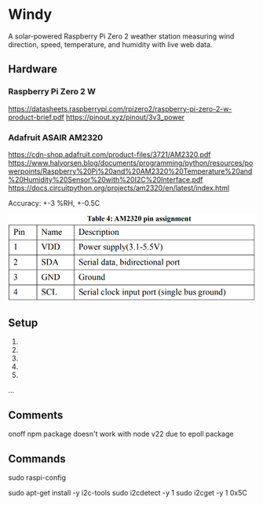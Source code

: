 # Windy
A solar-powered Raspberry Pi Zero 2 weather station measuring wind direction, speed, temperature, and humidity with live web data.

## Hardware
### Raspberry Pi Zero 2 W
https://datasheets.raspberrypi.com/rpizero2/raspberry-pi-zero-2-w-product-brief.pdf
https://pinout.xyz/pinout/3v3_power

### Adafruit ASAIR AM2320
https://cdn-shop.adafruit.com/product-files/3721/AM2320.pdf
https://www.halvorsen.blog/documents/programming/python/resources/powerpoints/Raspberry%20Pi%20and%20AM2320%20Temperature%20and%20Humidity%20Sensor%20with%20I2C%20Interface.pdf
https://docs.circuitpython.org/projects/am2320/en/latest/index.html

Accuracy: +-3 %RH, +-0.5C

![AM2320 Temperature/Humidity Sensor Pinout](/images/image.png)

## Setup
1.
2.
3.
4.
5.
...

## Comments
onoff npm package doesn't work with node v22 due to epoll package


## Commands
sudo raspi-config

sudo apt-get install -y i2c-tools
sudo i2cdetect -y 1
sudo i2cget -y 1 0x5C